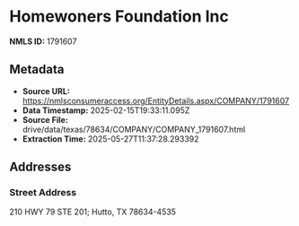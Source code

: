 # Homewoners Foundation Inc

**NMLS ID:** 1791607

## Metadata
- **Source URL:** https://nmlsconsumeraccess.org/EntityDetails.aspx/COMPANY/1791607
- **Data Timestamp:** 2025-02-15T19:33:11.095Z
- **Source File:** drive/data/texas/78634/COMPANY/COMPANY_1791607.html
- **Extraction Time:** 2025-05-27T11:37:28.293392

## Addresses
### Street Address
210 HWY 79 STE 201; Hutto, TX 78634-4535
